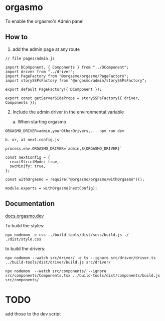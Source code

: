 # orgasmo

To enable the orgasmo's Admin panel

## How to

1. add the admin page at any route

```
// file pages/admin.js

import DComponent, { Components } from "../DComponent";
import driver from "../driver";
import PageFactory from "@orgasmo/orgasmo/PageFactory";
import storySSPsFactory from "@orgasmo/admin/storySSPsFactory";

export default PageFactory({ DComponent });

export const getServerSideProps = storySSPsFactory({ driver, Components });
```

2. Include the admin driver in the environmental variable

   a. When starting orgasmo

```
ORGASMO_DRIVER=admin,yourOtherDrivers,... npm run dev
```

    b. or, at next.config.js

```
process.env.ORGASMO_DRIVER=`admin,${ORGASMO_DRIVER}`

const nextConfig = {
  reactStrictMode: true,
  swcMinify: true,
};

const withOrgasmo = require("@orgasmo/orgasmo/withOrgasmo")();

module.exports = withOrgasmo(nextConfig);
```

## Documentation

[docs.orgasmo.dev](https://docs.orgasmo.dev)

To build the styles:

```
npx nodemon -e css ../build-tools/dist/scss/build.js ./ ./dist/style.css
```

to build the drivers:

```
npx nodemon --watch src/driver/ -e ts --ignore src/driver/driver.ts ../build-tools/dist/driver/build.js src/driver/
```

```
npx nodemon  --watch src/components/ --ignore src/components/Components.tsx ../build-tools/dist/components/build.js src/components/
```

# TODO

add those to the dev script
